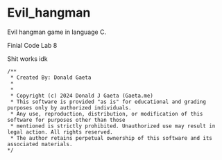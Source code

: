 # Evil_hangman
Evil hangman game in language C.

Finial Code Lab 8

Shit works idk

```
/** 
 * Created By: Donald Gaeta
 * 
 * 
 * Copyright (c) 2024 Donald J Gaeta (Gaeta.me)
 * This software is provided "as is" for educational and grading purposes only by authorized individuals. 
 * Any use, reproduction, distribution, or modification of this software for purposes other than those 
 * mentioned is strictly prohibited. Unauthorized use may result in legal action. All rights reserved. 
 * The author retains perpetual ownership of this software and its associated materials.
*/
```
